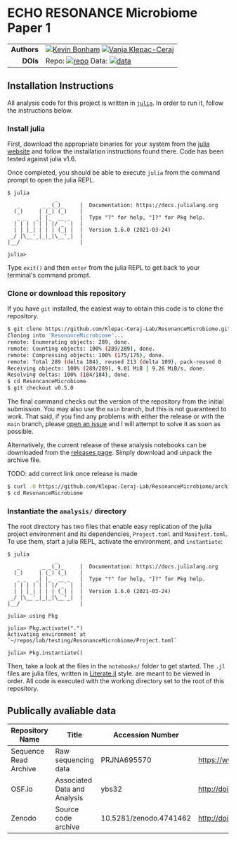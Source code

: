 # ECHO RESONANCE Microbiome Paper 1

| | |
|------------:|:----------|
| **Authors** | [![Kevin Bonham][kevin-badge]][kevin-url] [![Vanja Klepac-Ceraj][vanja-badge]][vanja-url] |
| **DOIs**    | Repo: [![repo][repo-badge]][repo-url] Data: [![data][data-badge]][data-url] |

[kevin-badge]: https://img.shields.io/badge/Author-Kevin%20Bonham%2C%20PhD-blueviolet
[kevin-url]: http://kevinbonham.com
[vanja-badge]: https://img.shields.io/badge/Author-Vanja%20Klepec--Ceraj%2C%20PhD-blueviolet
[vanja-url]: https://www.vkclab.com/
[vanja-badge]: https://img.shields.io/badge/Author-Vanja%20Klepec--Ceraj%2C%20PhD-blueviolet
[vanja-url]: https://www.vkclab.com/
[repo-badge]: https://zenodo.org/badge/222533623.svg
[repo-url]: https://doi.org/10.5281/zenodo.4741462
[data-badge]: https://zenodo.org/badge/DOI/10.5281/zenodo.3633793.svg
[data-url]: http://doi.org/10.17605/OSF.IO/YBS32 
## Installation Instructions

All analysis code for this project is written in [`julia`][1].
In order to run it, follow the instructions below.

### Install julia

First, download the appropriate binaries for your system
from the [julia website][2]
and follow the installation instructions found there.
Code has been tested against julia v1.6.

Once completed,
you should be able to execute `julia` from the command prompt
to open the julia REPL.

```raw
$ julia
               _
   _       _ _(_)_     |  Documentation: https://docs.julialang.org
  (_)     | (_) (_)    |
   _ _   _| |_  __ _   |  Type "?" for help, "]?" for Pkg help.
  | | | | | | |/ _` |  |
  | | |_| | | | (_| |  |  Version 1.6.0 (2021-03-24)
 _/ |\__'_|_|_|\__'_|  |
|__/                   |

julia>
```

Type `exit()` and then `enter` from the julia REPL
to get back to your terminal's command prompt.

### Clone or download this repository

If you have `git` installed,
the easiest way to obtain this code is to clone the repository.

```sh
$ git clone https://github.com/Klepac-Ceraj-Lab/ResonanceMicrobiome.git
Cloning into 'ResonanceMicrobiome'...
remote: Enumerating objects: 289, done.
remote: Counting objects: 100% (289/289), done.
remote: Compressing objects: 100% (175/175), done.
remote: Total 289 (delta 184), reused 213 (delta 109), pack-reused 0
Receiving objects: 100% (289/289), 9.01 MiB | 9.26 MiB/s, done.
Resolving deltas: 100% (184/184), done.
$ cd ResoncanceMicrobiome
$ git checkout v0.5.0
```

The final command checks out the version of the repository
from the initial submission.
You may also use the `main` branch,
but this is not guaranteed to work.
That said, if you find any problems with either the release
or with the `main` branch,
please [open an issue][3] and I will attempt to solve it as soon as possible.

Alternatively, the current release of these analysis notebooks
can be downloaded from the [releases page][4].
Simply download and unpack the archive file.

TODO: add correct link once release is made

```sh
$ curl -O https://github.com/Klepac-Ceraj-Lab/ResonanceMicrobiome/archive/refs/tags/v0.5.0.tar.gz
$ cd ResonanceMicrobiome
```

### Instantiate the `analysis/` directory

The root directory has two files that enable easy replication
of the julia project environment and its dependencies,
`Project.toml` and `Manifest.toml`.
To use them, start a julia REPL,
activate the environment, and `instantiate`:

```raw
$ julia
               _
   _       _ _(_)_     |  Documentation: https://docs.julialang.org
  (_)     | (_) (_)    |
   _ _   _| |_  __ _   |  Type "?" for help, "]?" for Pkg help.
  | | | | | | |/ _` |  |
  | | |_| | | | (_| |  |  Version 1.6.0 (2021-03-24)
 _/ |\__'_|_|_|\__'_|  |
|__/                   |

julia> using Pkg

julia> Pkg.activate(".")
Activating environment at `~/repos/lab/testing/ResonanceMicrobiome/Project.toml`

julia> Pkg.instantiate()
```

Then, take a look at the files in the `notebooks/` folder
to get started.
The `.jl` files are julia files, written in [Literate.jl][5] style.
are meant to be viewed in order.
All code is executed with the working directory set
to the root of this repository.

## Publically avaliable data

| Repository Name | Title | Accession Number | url |
|-----------------|-------|------------------|-----|
| Sequence Read Archive | Raw sequencing data | PRJNA695570 | https://www.ncbi.nlm.nih.gov/bioproject/PRJNA695570 |
| OSF.io | Associated Data and Analysis | ybs32 | http://doi.org/10.17605/OSF.IO/YBS32 |
| Zenodo | Source code archive | 10.5281/zenodo.4741462 | http://doi.org/10.5281/zenodo.4741462 |

[1]: http://julialang.org
[2]: https://julialang.org/downloads/
[3]: https://github.com/Klepac-Ceraj-Lab/resonance_paper1/issues
[4]: https://github.com/Klepac-Ceraj-Lab/resonance_paper1/releases
[5]: https://fredrikekre.github.io/Literate.jl/stable/
